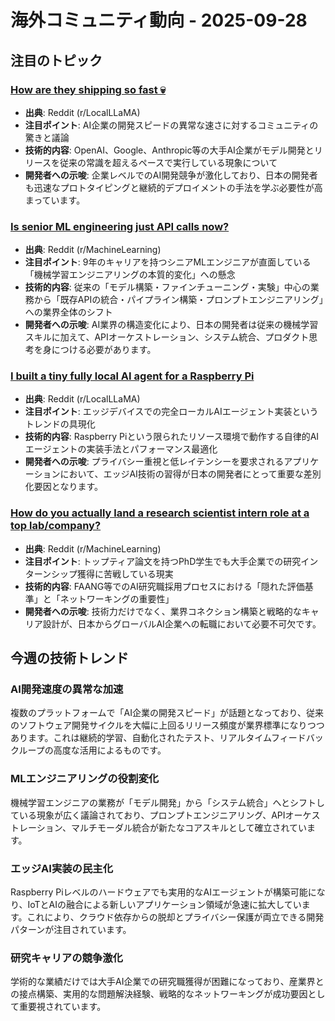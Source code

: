 # 海外コミュニティ動向 - 2025-09-28

## 注目のトピック

### [How are they shipping so fast 💀](https://www.reddit.com/r/LocalLLaMA/comments/1nodc6q/how_are_they_shipping_so_fast/)
- **出典**: Reddit (r/LocalLLaMA)
- **注目ポイント**: AI企業の開発スピードの異常な速さに対するコミュニティの驚きと議論
- **技術的内容**: OpenAI、Google、Anthropic等の大手AI企業がモデル開発とリリースを従来の常識を超えるペースで実行している現象について
- **開発者への示唆**: 企業レベルでのAI開発競争が激化しており、日本の開発者も迅速なプロトタイピングと継続的デプロイメントの手法を学ぶ必要性が高まっています。

### [Is senior ML engineering just API calls now?](https://www.reddit.com/r/MachineLearning/comments/1npdfh1/d_is_senior_ml_engineering_just_api_calls_now/)
- **出典**: Reddit (r/MachineLearning)
- **注目ポイント**: 9年のキャリアを持つシニアMLエンジニアが直面している「機械学習エンジニアリングの本質的変化」への懸念
- **技術的内容**: 従来の「モデル構築・ファインチューニング・実験」中心の業務から「既存APIの統合・パイプライン構築・プロンプトエンジニアリング」への業界全体のシフト
- **開発者への示唆**: AI業界の構造変化により、日本の開発者は従来の機械学習スキルに加えて、APIオーケストレーション、システム統合、プロダクト思考を身につける必要があります。

### [I built a tiny fully local AI agent for a Raspberry Pi](https://www.reddit.com/r/LocalLLaMA/comments/1npo93e/i_built_a_tiny_fully_local_ai_agent_for_a/)
- **出典**: Reddit (r/LocalLLaMA)
- **注目ポイント**: エッジデバイスでの完全ローカルAIエージェント実装というトレンドの具現化
- **技術的内容**: Raspberry Piという限られたリソース環境で動作する自律的AIエージェントの実装手法とパフォーマンス最適化
- **開発者への示唆**: プライバシー重視と低レイテンシーを要求されるアプリケーションにおいて、エッジAI技術の習得が日本の開発者にとって重要な差別化要因となります。

### [How do you actually land a research scientist intern role at a top lab/company?](https://www.reddit.com/r/MachineLearning/comments/1nomagf/d_how_do_you_actually_land_a_research_scientist/)
- **出典**: Reddit (r/MachineLearning)
- **注目ポイント**: トップティア論文を持つPhD学生でも大手企業での研究インターンシップ獲得に苦戦している現実
- **技術的内容**: FAANG等でのAI研究職採用プロセスにおける「隠れた評価基準」と「ネットワーキングの重要性」
- **開発者への示唆**: 技術力だけでなく、業界コネクション構築と戦略的なキャリア設計が、日本からグローバルAI企業への転職において必要不可欠です。

## 今週の技術トレンド

### AI開発速度の異常な加速
複数のプラットフォームで「AI企業の開発スピード」が話題となっており、従来のソフトウェア開発サイクルを大幅に上回るリリース頻度が業界標準になりつつあります。これは継続的学習、自動化されたテスト、リアルタイムフィードバックループの高度な活用によるものです。

### MLエンジニアリングの役割変化
機械学習エンジニアの業務が「モデル開発」から「システム統合」へとシフトしている現象が広く議論されており、プロンプトエンジニアリング、APIオーケストレーション、マルチモーダル統合が新たなコアスキルとして確立されています。

### エッジAI実装の民主化
Raspberry Piレベルのハードウェアでも実用的なAIエージェントが構築可能になり、IoTとAIの融合による新しいアプリケーション領域が急速に拡大しています。これにより、クラウド依存からの脱却とプライバシー保護が両立できる開発パターンが注目されています。

### 研究キャリアの競争激化
学術的な業績だけでは大手AI企業での研究職獲得が困難になっており、産業界との接点構築、実用的な問題解決経験、戦略的なネットワーキングが成功要因として重要視されています。